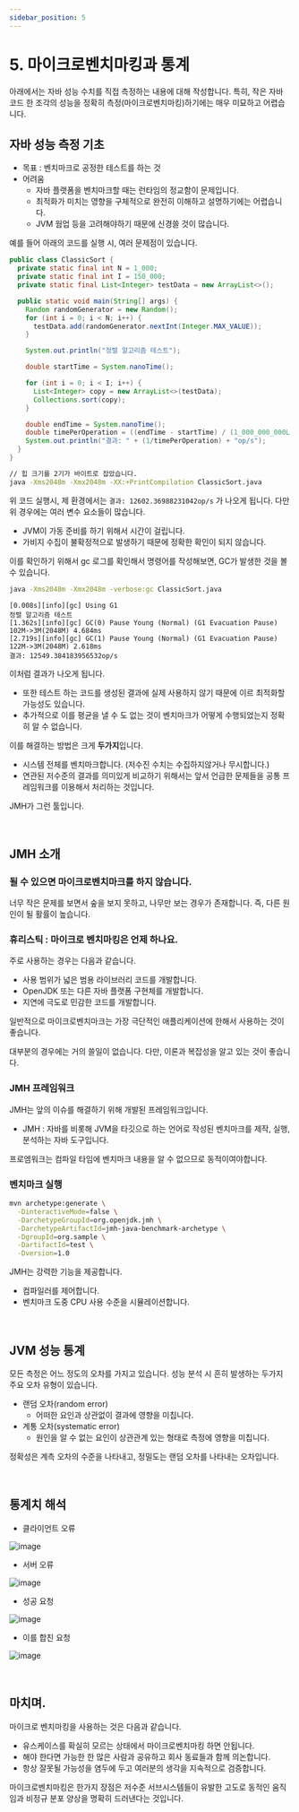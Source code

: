 ```yaml
---
sidebar_position: 5
---
```


# 5. 마이크로벤치마킹과 통계

아래에서는 자바 성능 수치를 직접 측정하는 내용에 대해 작성합니다. 특히, 작은 자바 코드 한 조각의 성능을 정확히 측정(마이크로벤치마킹)하기에는 매우 미묘하고 어렵습니다.

## 자바 성능 측정 기초

- 목표 : 벤치마크로 공정한 테스트를 하는 것
- 어려움
  - 자바 플랫폼을 벤치마크할 때는 런타임의 정교함이 문제입니다.
  - 최적화가 미치는 영향을 구체적으로 완전히 이해하고 설명하기에는 어렵습니다.
  - JVM 웜업 등을 고려해야하기 때문에 신경쓸 것이 많습니다.

예를 들어 아래의 코드를 실행 시, 여러 문제점이 있습니다.

```java
public class ClassicSort {
  private static final int N = 1_000;
  private static final int I = 150_000;
  private static final List<Integer> testData = new ArrayList<>();

  public static void main(String[] args) {
    Random randomGenerator = new Random();
    for (int i = 0; i < N; i++) {
      testData.add(randomGenerator.nextInt(Integer.MAX_VALUE));
    }

    System.out.println("정렬 알고리즘 테스트");

    double startTime = System.nanoTime();

    for (int i = 0; i < I; i++) {
      List<Integer> copy = new ArrayList<>(testData);
      Collections.sort(copy);
    }

    double endTime = System.nanoTime();
    double timePerOperation = ((endTime - startTime) / (1_000_000_000L * I));
    System.out.println("결과: " + (1/timePerOperation) + "op/s");
  }
}
```

```bash
// 힙 크기를 2기가 바이트로 잡았습니다.
java -Xms2048m -Xmx2048m -XX:+PrintCompilation ClassicSort.java
```

위 코드 실행시, 제 환경에서는 `결과: 12602.36988231042op/s` 가 나오게 됩니다. 다만 위 경우에는 여러 변수 요소들이 많습니다.

- JVM이 가동 준비를 하기 위해서 시간이 걸립니다.
- 가비지 수집이 불확정적으로 발생하기 때문에 정확한 확인이 되지 않습니다.

이를 확인하기 위해서 gc 로그를 확인해서 명령어를 작성해보면, GC가 발생한 것을 볼 수 있습니다.

```bash
java -Xms2048m -Xmx2048m -verbose:gc ClassicSort.java
```

```
[0.008s][info][gc] Using G1
정렬 알고리즘 테스트
[1.362s][info][gc] GC(0) Pause Young (Normal) (G1 Evacuation Pause) 102M->3M(2048M) 4.684ms
[2.719s][info][gc] GC(1) Pause Young (Normal) (G1 Evacuation Pause) 122M->3M(2048M) 2.618ms
결과: 12549.384183956532op/s
```

이처럼 결과가 나오게 됩니다.

- 또한 테스트 하는 코드를 생성된 결과에 실제 사용하지 않기 때문에 이르 최적화할 가능성도 있습니다.
- 추가적으로 이를 평균을 낼 수 도 없는 것이 벤치마크가 어떻게 수행되었는지 정확히 알 수 없습니다.

이를 해결하는 방법은 크게 **두가지**입니다.

- 시스템 전체를 벤치마크합니다. (저수진 수치는 수집하지않거나 무시합니다.)
- 연관된 저수준의 결과를 의미있게 비교하기 위해서는 앞서 언급한 문제들을 공통 프레임워크를 이용해서 처리하는 것입니다.

JMH가 그런 툴입니다.

<br/>

## JMH 소개

### 될 수 있으면 마이크로벤치마크를 하지 않습니다.

너무 작은 문제를 보면서 숲을 보지 못하고, 나무만 보는 경우가 존재합니다. 즉, 다른 원인이 될 활률이 높습니다.

### 휴리스틱 : 마이크로 벤치마킹은 언제 하나요.

주로 사용하는 경우는 다음과 같습니다.

- 사용 범위가 넓은 범용 라이브러리 코드를 개발합니다.
- OpenJDK 또는 다른 자바 플랫폼 구현체를 개발합니다.
- 지연에 극도로 민감한 코드를 개발합니다.

일반적으로 마이크로벤치마크는 가장 극단적인 애플리케이션에 한해서 사용하는 것이 좋습니다.

대부분의 경우에는 거의 쓸일이 없습니다. 다만, 이론과 복잡성을 알고 있는 것이 좋습니다.

### JMH 프레임워크

JMH는 앞의 이슈를 해결하기 위해 개발된 프레임워크입니다.

- JMH : 자바를 비롯해 JVM을 타깃으로 하는 언어로 작성된 벤치마크를 제작, 실행, 분석하는 자바 도구입니다.

프로엠워크는 컴파일 타임에 벤치마크 내용을 알 수 없으므로 동적이여야합니다.

### 벤치마크 실행

```bash
mvn archetype:generate \
  -DinteractiveMode=false \
  -DarchetypeGroupId=org.openjdk.jmh \
  -DarchetypeArtifactId=jmh-java-benchmark-archetype \
  -DgroupId=org.sample \
  -DartifactId=test \
  -Dversion=1.0
```

JMH는 강력한 기능을 제공합니다.

- 컴파일러를 제어합니다.
- 벤치마크 도중 CPU 사용 수준을 시뮬레이션합니다.

<br/>

## JVM 성능 통계

모든 측정은 어느 정도의 오차를 가지고 있습니다. 성능 분석 시 흔히 발생하는 두가지 주요 오차 유형이 있습니다.

- 랜덤 오차(random error)
  - 어떠한 요인과 상관없이 결과에 영향을 미칩니다.
- 계통 오차(systematic error)
  - 원인을 알 수 없는 요인이 상관관계 있는 형태로 측정에 영향을 미칩니다.

정확성은 계측 오차의 수준을 나타내고, 정밀도는 랜덤 오차를 나타내는 오차입니다.

<br/>

## 통계치 해석

- 클라이언트 오류

![image](https://user-images.githubusercontent.com/42582516/120488136-7ad13e00-c3f1-11eb-902d-cc8024428c8a.png)

- 서버 오류

![image](https://user-images.githubusercontent.com/42582516/120488182-83c20f80-c3f1-11eb-83fc-c08e315563ff.png)

- 성공 요청

![image](https://user-images.githubusercontent.com/42582516/120488239-8e7ca480-c3f1-11eb-8861-73da30bc006e.png)

- 이를 합친 요청

![image](https://user-images.githubusercontent.com/42582516/120488409-b66c0800-c3f1-11eb-9783-cf5af1785a2f.png)

<br/>

## 마치며.

마이크로 벤치마킹을 사용하는 것은 다음과 같습니다.

- 유스케이스를 확실히 모르는 상태에서 마이크로벤치마킹 하면 안됩니다.
- 해야 한다면 가능한 한 많은 사람과 공유하고 회사 동료들과 함께 의논합니다.
- 항상 잘못될 가능성을 염두에 두고 여러분의 생각을 지속적으로 검증합니다.

마이크로벤치마킹은 한가지 장점은 저수준 서브시스템들이 유발한 고도로 동적인 움직임과 비정규 분포 양상을 명확히 드러낸다는 것입니다.
